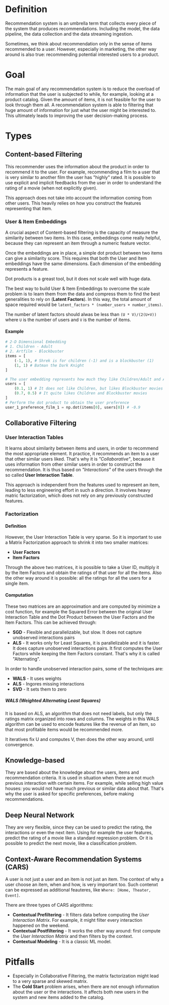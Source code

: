 # Definition
Recommendation system is an umbrella term that collects every piece of the system that produces recommendations. Including the model, the data pipeline, the data collection and the data streaming ingestion.

Sometimes, we think about recommendation only in the sense of items recommended to a user. However, especially in marketing, the other way around is also true: recommending potential interested users to a product.

# Goal
The main goal of any recommendation system is to reduce the overload of information that the user is subjected to while, for example, looking at a product catalog. Given the amount of items, it is not feasible for the user to look through them all. A recommendation system is able to filtering that huge amount of information for just what the user might be interested to. This ultimately leads to improving the user decision-making process.

# Types     
## Content-based Filtering
This recommender uses the information about the product in order to recommend it to the user. For example, recommending a film to a user that is very similar to another film the user has "highly" rated. It is possible to use explicit and implicit feedbacks from the user in order to understand the rating of a movie (when not explicitly given).

This approach does not take into account the information coming from other users. This heavily relies on how you construct the features representing that item.

### User & Item Embeddings
A crucial aspect of Content-based filtering is the capacity of measure the similarity between two items. In this case, embeddings come really helpful, because they can represent an item through a numeric feature vector.

Once the embeddings are in place, a simple dot product between two items can give a similarity score. This requires that both the User and Item embeddings have the same dimensions. Each dimension of the embedding represents a feature.

Dot products is a greast tool, but it does not scale well with huge data.

The best way to build User & Item Embeddings to overcome the scale problem is to learn them from the data and compress them to find the best generalities to rely on (**Latent Factors**). In this way, the total amount of space required would be `latent_factors * (number_users + number_items)`.

The number of latent factors should alwas be less than `(U * V)/(2(U+V))` where `U` is the number of users and `V` is the number of items.

#### Example
```python
# 2-D Dimensional Embedding
# 1. Children - Adult
# 2. Artfilm - Blockbuster
items = [
    (-1, 1), # Shrek is for children (-1) and is a blockbuster (1)
    (1, 1) # Batman the Dark Knight
]

# The user embedding represents how much they like Children/Adult and Artfilm/Blockbuster movies
users = [
    (0.1, 1) # It does not like Children, but likes Blockbuster movies
    (0.7, 0.5) # It quite likes Children and Blockbuster movies
]
# Perform the dot product to obtain the user preference
user_1_preference_film_1 = np.dot(items[0], users[0]) # -0.9
```

## Collaborative Filtering
### User Interaction Tables
It learns about similarity between items and users, in order to recommend the most appropriate element. It practice, it recommends an item to a user that other similar users liked. That's why it is *"Collaborative"*, because it uses information from other similar users in order to construct the recommendation. It is thus based on *"Interactions"* of the users through the so called **User Interaction Table**.

This approach is independent from the features used to represent an item, leading to less engineering effort in such a direction. It involves heavy matric factorization, which does not rely on any previously constructed features.

### Factorization
#### Definition
However, the User Interaction Table is very sparse. So it is important to use a Matrix Factorization approach to shrink it into two smaller matrices:
- **User Factors**
- **Item Factors**

Through the above two matrices, it is possible to take a User ID, multiply it by the Item Factors and obtain the ratings of that user for all the items. Also the other way around it is possible: all the ratings for all the users for a single item.

#### Computation
These two matrices are an approximation and are computed by minimize a cost function, for example the Squared Error between the original User Interaction Table and the Dot Product between the User Factors and the Item Factors. This can be achieved through:
- **SGD** - Flexible and parallelizable, but slow. It does not capture unobserved interactions pairs
- **ALS** - It works only for Least Squares, it is parallelizable and it is faster. It does capture unobserved interactions pairs. It first computes the User Factors while keeping the Item Factors constant. That's why it is called "Alternating".

In order to handle unobserved interaction pairs, some of the techniques are:
- **WALS** - It uses weights
- **ALS** - Ingores missing interactions
- **SVD** - It sets them to zero

##### WALS (Weighted Alternating Least Squares)
It is based on ALS, an algorithm that does not need labels, but only the ratings matrix organized into rows and columns. The weights in this WALS algorithm can be used to encode features like the revenue of an item, so that most profitable items would be recommended more.

It iteratives fix U and computes V, then does the other way around, until convergence.

## Knowledge-based
They are based about the knowledge about the users, items and recommendation criteria. It is used in situation when there are not much previous interaction with certain items. For example, while selling high value houses: you would not have much previous or similar data about that. That's why the user is asked for specific preferences, before making recommendations.

## Deep Neural Network
They are very flexible, since they can be used to predict the rating, the interactions or even the next item. Using for example the user features, predict the rating of a movie like a standard regression problem. Or it is possible to predict the next movie, like a classification problem.

## Context-Aware Recommendation Systems (CARS)
A user is not just a user and an item is not just an item. The context of why a user choose an item, when and how, is very important too. Such contenxt can be expressed as additional feauteres, like `Where: [Home, Theater, Event]`.

There are three types of CARS algorithms:
- **Contextual Prefiltering** - It filters data before computing the *User Interaction Matrix*. For example, it might filter every interaction happened on the weekend.
- **Contextual Postfiltering** - It works the other way around: first compute the *User Interaction Matrix* and then filters by the context.
- **Contextual Modeling** - It is a classic ML model.

# Pitfalls
- Especially in Collaborative Filtering, the matrix factorization might lead to a very sparse and skewed matrix.
- The **Cold Start** problem arises, when there are not enough information about the user or the interactions. It affects both new users in the system and new items added to the catalog.

